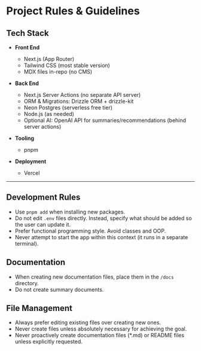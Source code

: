 # Project Rules & Guidelines

## Tech Stack

- **Front End**
  - Next.js (App Router)
  - Tailwind CSS (most stable version)
  - MDX files in-repo (no CMS)

- **Back End**
  - Next.js Server Actions (no separate API server)
  - ORM & Migrations: Drizzle ORM + drizzle-kit
  - Neon Postgres (serverless free tier)
  - Node.js (as needed)
  - Optional AI: OpenAI API for summaries/recommendations (behind server actions)

- **Tooling**
  - pnpm

- **Deployment**
  - Vercel

---

## Development Rules

- Use `pnpm add` when installing new packages.
- Do not edit `.env` files directly. Instead, specify what should be added so the user can update it.
- Prefer functional programming style. Avoid classes and OOP.
- Never attempt to start the app within this context (it runs in a separate terminal).

## Documentation

- When creating new documentation files, place them in the `/docs` directory.
- Do not create summary documents.

## File Management

- Always prefer editing existing files over creating new ones.
- Never create files unless absolutely necessary for achieving the goal.
- Never proactively create documentation files (\*.md) or README files unless explicitly requested.
